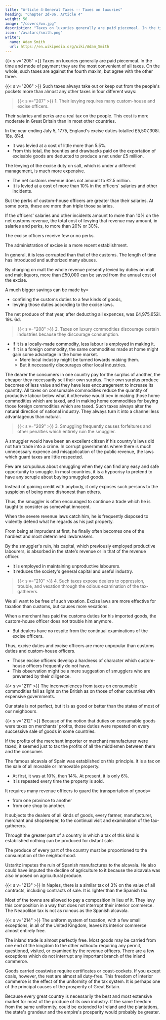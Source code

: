 ```yaml
---
title: "Article 4-General Taxes -- Taxes on luxuries"
heading: "Chapter 2d-06, Article 4"
weight: 50
image: "/covers/wn.jpg"
description: "Taxes on luxuries generally are paid piecemeal. In the time and mode of payment they are the most convenient of all taxes"
icon: "/avatars/smith.png"
writer:
  name: Adam Smith
  url: https://en.wikipedia.org/wiki/Adam_Smith
---
```




{{< s v="205" >}} Taxes on luxuries generally are paid piecemeal. In the time and mode of payment they are the most convenient of all taxes. On the whole, such taxes are against the fourth maxim, but agree with the other three.

{{< s v="206" >}} Such taxes always take out or keep out from the people's pockets more than almost any other taxes in four different ways:


> {{< s v="207" >}} 1. Their levying requires many custom-house and excise officers.

Their salaries and perks are a real tax on the people. This cost is more moderate in Great Britain than in most other countries.

In the year ending July 5, 1775, England's excise duties totalled £5,507,308l. 18s. 8¼d.
- It was levied at a cost of little more than 5.5%.
- From this total, the bounties and drawbacks paid on the exportation of excisable goods are deducted to produce a net under £5 million.

The levying of the excise duty on salt, which is under a different management, is much more expensive.
- The net customs revenue does not amount to £2.5 million.
- It is levied at a cost of more than 10% in the officers' salaries and other incidents.

But the perks of custom-house officers are greater than their salaries. At some ports, these are more than triple those salaries.

If the officers' salaries and other incidents amount to more than 10% on the net customs revenue, the total cost of levying that revenue may amount, in salaries and perks, to more than 20% or 30%.

The excise officers receive few or no perks.

The administration of excise is a more recent establishment.

In general, it is less corrupted than that of the customs. The length of time has introduced and authorized many abuses.

By charging on malt the whole revenue presently levied by duties on malt and malt liquors, more than £50,000 can be saved from the annual cost of the excise.

A much bigger savings can be made by= 
- confining the customs duties to a few kinds of goods,
- levying those duties according to the excise laws.

The net produce of that year, after deducting all expences, was £4,975,652l. 19s. 6d.

> {{< s v="208" >}} 2. Taxes on luxury commodities discourage certain industries because they discourage consumption.

- If it is a locally-made commodity, less labour is employed in making it.
- If it is a foreign commodity, the same commodities made at home might gain some advantage in the home market.
  - More local industry might be turned towards making them.
  - But it necessarily discourages other local industries.

The dearer the consumers in one country pay for the surplus of another, the cheaper they necessarily sell their own surplus.
Their own surplus produce becomes of less value and they have less encouragement to increase its quantity.
All taxes on consumable commodities reduce the quantity of productive labour below what it otherwise would be= 
in making those home commodities which are taxed, and
in making home commodities for buying those foreign commodities which are taxed.
Such taxes always alter the natural direction of national industry.
They always turn it into a channel less advantageous than natural.


> {{< s v="209" >}} 3. Smuggling frequently causes forfeitures and other penalties which entirely ruin the smuggler.

A smuggler would have been an excellent citizen if his country's laws did not turn trade into a crime.
In corrupt governments where there is much unnecessary expence and misapplication of the public revenue, the laws which guard taxes are little respected.

Few are scrupulous about smuggling when they can find any easy and safe opportunity to smuggle.
In most countries, it is a hypocrisy to pretend to have any scruple about buying smuggled goods.

Instead of gaining credit with anybody, it only exposes such persons to the suspicion of being more dishonest than others.

Thus, the smuggler is often encouraged to continue a trade which he is taught to consider as somewhat innocent.

When the severe revenue laws catch him, he is frequently disposed to violently defend what he regards as his just property.

From being at imprudent at first, he finally often becomes one of the hardiest and most determined lawbreakers.

By the smuggler's ruin, his capital, which previously employed productive labourers, is absorbed in the state's revenue or in that of the revenue officer.
- It is employed in maintaining unproductive labourers.
- It reduces the society's general capital and useful industry.


> {{< s v="210" >}} 4. Such taxes expose dealers to oppression, trouble, and vexation through the odious examination of the tax-gatherers.

We all want to be free of such vexation. Excise laws are more effective for taxation than customs, but causes more vexations.

When a merchant has paid the customs duties for his imported goods, the custom-house officer does not trouble him anymore.
- But dealers have no respite from the continual examinations of the excise officers.

Thus, excise duties and excise officers are more unpopular than customs duties and custom-house officers.
- Those excise officers develop a hardness of character which custom-house officers frequently do not have.
- This observation might be a mere suggestion of smugglers who are prevented by their diligence.


{{< s v="211" >}} The inconveniences from taxes on consumable commodities fall as light on the British as on those of other countries with expensive governments.

Our state is not perfect, but it is as good or better than the states of most of our neighbours.


{{< s v="212" >}} Because of the notion that duties on consumable goods were taxes on merchants' profits, those duties were repeated on every successive sale of goods in some countries.

If the profits of the merchant importer or merchant manufacturer were taxed, it seemed just to tax the profits of all the middlemen between them and the consumer.

The famous alcavala of Spain was established on this principle. It is a tax on the sale of all movable or immovable property. 
- At first, it was at 10%, then 14%. At present, it is only 6%.
- It is repeated every time the property is sold.

It requires many revenue officers to guard the transportation of goods= 
- from one province to another
- from one shop to another.

It subjects the dealers of all kinds of goods, every farmer, manufacturer, merchant and shopkeeper, to the continual visit and examination of the tax-gatherers.

Through the greater part of a country in which a tax of this kind is established nothing can be produced for distant sale.

The produce of every part of the country must be proportioned to the consumption of the neighborhood.

Ustaritz imputes the ruin of Spanish manufactures to the alcavala. He also could have imputed the decline of agriculture to it because the alcavala was also imposed on agricultural produce.


{{< s v="213" >}} In Naples, there is a similar tax of 3% on the value of all contracts, including contracts of sale. It is lighter than the Spanish tax.

Most of the towns are allowed to pay a composition in lieu of it. They levy this composition in a way that does not interrupt their interior commerce. The Neapolitan tax is not as ruinous as the Spanish alcavala.


{{< s v="214" >}} The uniform system of taxation, with a few small exceptions, in all of the United Kingdom, leaves its interior commerce almost entirely free.

The inland trade is almost perfectly free. 
Most goods may be carried from one end of the kingdom to the other without= 
requiring any permit, questioned, visited, or examined by the revenue officers.
There are a few exceptions which do not interrupt any important branch of the inland commerce.

Goods carried coastwise require certificates or coast-cockets.
If you except coals, however, the rest are almost all duty-free.
This freedom of interior commerce is the effect of the uniformity of the tax system.
It is perhaps one of the principal causes of the prosperity of Great Britain.

Because every great country is necessarily the best and most extensive market for most of the produce of its own industry.
If the same freedom from the same uniformity, could be extended to Ireland and the plantations, the state's grandeur and the empire's prosperity would probably be greater.